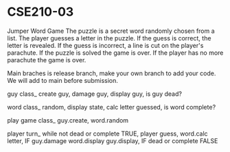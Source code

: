 # CSE210-03
Jumper Word Game
The puzzle is a secret word randomly chosen from a list.
The player guesses a letter in the puzzle.
If the guess is correct, the letter is revealed.
If the guess is incorrect, a line is cut on the player's parachute.
If the puzzle is solved the game is over.
If the player has no more parachute the game is over.

Main braches is release branch, make your own branch to add your code. We will add to main before submission.


guy class_ create guy, damage guy, display guy, is guy dead?

word class_ random, display state, calc letter guessed, is word complete?

play game class_ guy.create, word.random

player turn_ while not dead or complete TRUE, player guess, word.calc letter, IF guy.damage word.display guy.display, IF dead or complete FALSE
